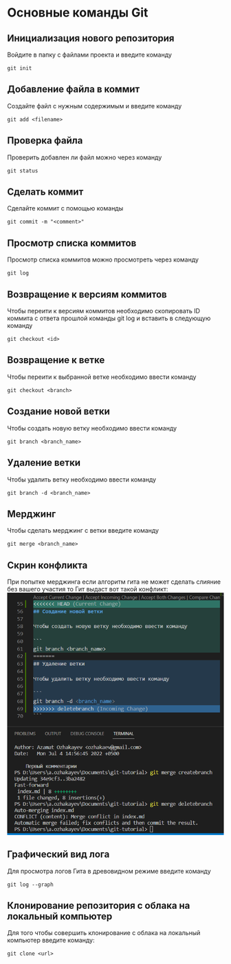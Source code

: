 # Основные команды Git
## Инициализация нового репозитория

Войдите в папку с файлами проекта и введите команду
```
git init
```
## Добавление файла в коммит

Создайте файл с нужным содержимым и введите команду

```
git add <filename>
```

## Проверка файла

Проверить добавлен ли файл можно через команду

```
git status
```

## Сделать коммит

Сделайте коммит с помощью команды

```
git commit -m "<comment>"
```
## Просмотр списка коммитов

Просмотр списка коммитов можно просмотреть через команду

```
git log
```

## Возвращение к версиям коммитов

Чтобы переити к версиям коммитов необходимо скопировать ID коммита с ответа прошлой команды git log и вставить в следующую команду

```
git checkout <id>
```

## Возвращение к ветке

Чтобы переити к выбранной ветке необходимо ввести команду

```
git checkout <branch>
```

## Создание новой ветки

Чтобы создать новую ветку необходимо ввести команду

```
git branch <branch_name>
```

## Удаление ветки

Чтобы удалить ветку необходимо ввести команду

```
git branch -d <branch_name>
```

## Мерджинг

Чтобы сделать мерджинг с ветки введите команду

```
git merge <branch_name>
```

## Скрин конфликта

При попытке мерджинга если алгоритм гита не может сделать слияние без вашего участия то Гит выдаст вот такой конфликт:
![Конфликт](conflict.PNG)

## Графический вид лога

Для просмотра логов Гита в древовидном режиме введите команду

```
git log --graph
```

## Клонирование репозитория с облака на локальный компьютер

Для того чтобы совершить клонирование с облака на локальный компьютер введите команду:

```
git clone <url>
```
